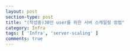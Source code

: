 ```yaml
---
layout: post
section-type: post
title: "(작성중)30만 user를 위한 서버 스케일링 방법"
category: Infra
tags: [ 'Infra', 'server-scaling' ]
comments: true
---
```

